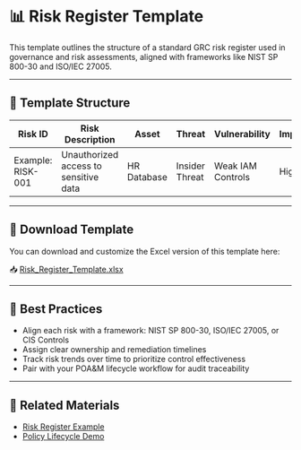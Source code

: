 # 📊 Risk Register Template

This template outlines the structure of a standard GRC risk register used in governance and risk assessments, aligned with frameworks like NIST SP 800-30 and ISO/IEC 27005.

---

## 🧩 Template Structure

| **Risk ID** | **Risk Description**     | **Asset** | **Threat** | **Vulnerability** | **Impact** | **Likelihood** | **Risk Score** | **Risk Owner** | **Mitigation Strategy** | **Status** |
|------------|---------------------------|-----------|------------|-------------------|------------|----------------|----------------|----------------|--------------------------|------------|
| Example: RISK-001 | Unauthorized access to sensitive data | HR Database | Insider Threat | Weak IAM Controls | High | Medium | High | Security Lead | Implement MFA & access reviews | Open |

---

## 📎 Download Template

You can download and customize the Excel version of this template here:

📥 [Risk_Register_Template.xlsx](./Risk_Register_Template.xlsx)

---

## 🧠 Best Practices

- Align each risk with a framework: NIST SP 800-30, ISO/IEC 27005, or CIS Controls
- Assign clear ownership and remediation timelines
- Track risk trends over time to prioritize control effectiveness
- Pair with your POA&M lifecycle workflow for audit traceability

---

## 🔗 Related Materials

- [Risk Register Example](./Risk_Register_Example.md)
- [Policy Lifecycle Demo](../policy-lifecycle/Policy_Lifecycle_Demo.md)
